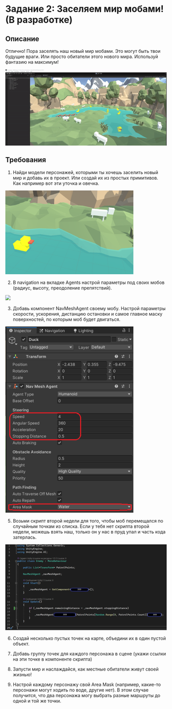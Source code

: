 # Задание 2: Заселяем мир мобами! (В разработке)

## Описание

Отлично! Пора заселять наш новый мир мобами. Это могут быть твои будущие враги. Или просто обитатели этого нового мира. Используй фантазию на максимум!

<img src="https://github.com/copetonrob/YP_Unity_M3_W4/blob/main/img/demo.gif" width="800"/>

## Требования

1. Найди модели персонажей, которыми ты хочешь заселить новый мир и добавь их в проект. Или создай их из простых примитивов. Как например вот эти уточка и овечка.

<img src="https://github.com/copetonrob/YP_Unity_M3_W4/blob/main/img/duck.png" width="400"/>

2. В navigation на вкладке Agents настрой параметры под своих мобов (радиус, высоту, преодоление препятствий).

<img src="https://github.com/copetonrob/YP_Unity_M3_W4/blob/main/img/agent.png" width="400"/>

3. Добавь компонент NavMeshAgent своему мобу. Настрой параметры скорости, ускорения, дистанцию остановки и самое главное маску поверхностей, по которым моб будет двигаться.

<img src="https://github.com/copetonrob/YP_Unity_M3_W4/blob/main/img/img_nav.png" width="400"/>

5. Возьми скрипт второй недели для того, чтобы моб перемещался по случайным точкам из списка. Если у тебя нет скрипта второй недели, можешь взять наш, только он у нас в пруд упал и часть кода затерлась.

<img src="https://github.com/copetonrob/YP_Unity_M3_W4/blob/main/img/img_script.png" width="800"/>

6. Создай несколько пустых точек на карте, объедини их в один пустой объект.

7. Добавь группу точек для каждого персонажа в сцене (укажи ссылки на эти точке в компоненте скрипта)

8. Запусти мир и наслаждайся, как местные обитатели живут своей жизнью!

9. Настрой каждому персонажу свой Area Mask (например, какие-то персонажи могут ходить по воде, другие нет). В этом случае получится, что два персонажа могу выбрать разные маршруты до одной и той же точки.